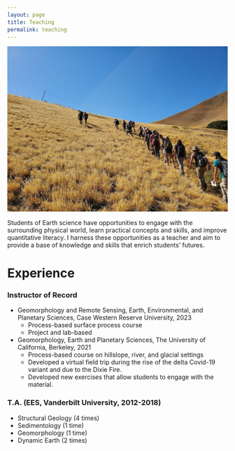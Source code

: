 ```yaml
---
layout: page
title: Teaching
permalink: teaching
---
```

![](ClassPhoto.jpg)

Students of Earth science have opportunities to engage with the surrounding physical world, learn practical concepts and skills, and improve quantitative literacy. I harness these opportunities as a teacher and aim to provide a base of knowledge and skills that enrich students’ futures.

# Experience

### Instructor of Record
- Geomorphology and Remote Sensing, Earth, Environmental, and Planetary Sciences, Case Western Reserve University, 2023
  - Process-based surface process course
  - Project and lab-based 
- Geomorphology, Earth and Planetary Sciences, The University of California, Berkeley, 2021
  - Process-based course on hillslope, river, and glacial settings
  - Developed a virtual field trip during the rise of the delta Covid-19 variant and due to the Dixie Fire.
  - Developed new exercises that allow students to engage with the material.

### T.A. (EES, Vanderbilt University, 2012-2018)
- Structural Geology (4 times)
- Sedimentology (1 time)
- Geomorphology (1 time)
- Dynamic Earth (2 times)
